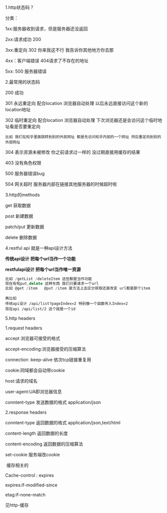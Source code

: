 

1.http状态码？

分类：

1xx:服务器收到请求，但是服务器还没返回

2xx:请求成功 200

3xx:重定向 302 你来我这不行 我告诉你其他地方你去那

4xx：客户端错误 404请求了不存在的地址

5xx: 500 服务器错误

2.最常用的状态码

200 成功 

301 永远重定向 配合location 浏览器自动处理 以后永远直接访问这个新的location地址

302 临时重定向 配合location 浏览器自动处理 下次浏览器还是会访问这个临时地址看是否要重定向  

```
比如 我们在知乎里面跳转到别的外部网址 都是先访问知乎内部的一个网址 然后重定向到别的外部网址
```

304 表示资源未被修改 你之前请求过一样的 没过期直接用缓存的结果

403 没有角色权限  

500 服务器错误bug

504 网关超时 服务器内部在链接其他服务器的时候超时啦



3.http的methods

get 获取数据 

post 新建数据

patch/put 更新数据

delete 删除数据

4.restful api 就是一种api设计方法

**传统api设计 把每个url当作一个功能**

**restfulapi设计 把每个url当作唯一资源**

```js
比如 /getList /deleteItem 这些都是当作功能
现在有啦put,delete 这种东西 我们只要请求一个url
比如 @get /item   @put /item 是方法上去区分获取还是改变 url都是那个item 
```



```
再比如 
传统api设计 /api/list?pageIndex=2 特别像一个函数传入Index=2
现在api /api/list/2 这个就是一个id
```

5.http headers

1.request headers

accept 浏览器可接受的格式

accept-encoding:浏览器接受的压缩算法

connection :keep-alive 依次tcp链接重复用

cookie:同域都会自动带cookie

host:请求的域名

user-agent:UA即浏览器信息

conntent-type 发送数据的格式 application/json



2.response headers

conntent-type 返回数据的格式 application/json,text/html

content-length 返回数据的长度

content-encoding 返回数据的压缩算法

set-cookie 服务端改cookie

​	缓存相关的

Cache-control : expires

expires:if-modified-since

etag:if-none-match

见http-缓存  